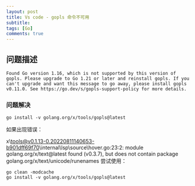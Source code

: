 ```yaml
---
layout: post
title: Vs code - gopls 命令不可用
subtitle: 
tags: [Go]
comments: true
---  
```



## 问题描述

```shell
Found Go version 1.16, which is not supported by this version of gopls. Please upgrade to Go 1.21 or later and reinstall gopls. If you can't upgrade and want this message to go away, please install gopls v0.11.0. See https://go.dev/s/gopls-support-policy for more details.
```



### 问题解决


```shell
go install -v golang.org/x/tools/gopls@latest
```

如果出现错误：

x\tools@v0.1.13-0.20220811140653-b901dff69f70\internal\lsp\source\hover.go:23:2: module golang.org/x/text@latest found (v0.3.7), but does not contain package golang.org/x/text/unicode/runenames
尝试使用：

```shell
go clean -modcache
go install -v golang.org/x/tools/gopls@latest
```
